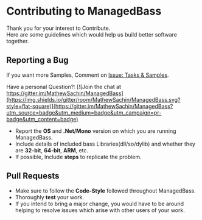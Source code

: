 # Contributing to ManagedBass
Thank you for your interest to Contribute.  
Here are some guidelines which would help us build better software together.

## Reporting a Bug
If you want more Samples, Comment on [Issue: Tasks & Samples](https://github.com/MathewSachin/ManagedBass/issues/13).

Have a personal Question?: [![Join the chat at https://gitter.im/MathewSachin/ManagedBass](https://img.shields.io/gitter/room/MathewSachin/ManagedBass.svg?style=flat-square)](https://gitter.im/MathewSachin/ManagedBass?utm_source=badge&utm_medium=badge&utm_campaign=pr-badge&utm_content=badge)

* Report the **OS** and **.Net/Mono** version on which you are running ManagedBass.
* Include details of included bass Libraries(dll/so/dylib) and whether they are **32-bit**, **64-bit**, **ARM**, etc.
* If possible, Include **steps** to replicate the problem.

## Pull Requests
* Make sure to follow the **Code-Style** followed throughout ManagedBass.
* Thoroughly **test** your work.
* If you intend to bring a major change, you would have to be around helping to resolve issues which arise with other users of your work.
